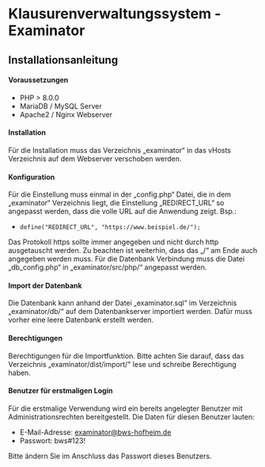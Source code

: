 # Klausurenverwaltungssystem - Examinator

## Installationsanleitung

#### Voraussetzungen
- PHP > 8.0.0
- MariaDB / MySQL Server
- Apache2 / Nginx Webserver

#### Installation
Für die Installation muss das Verzeichnis „examinator“ in das vHosts Verzeichnis auf dem Webserver verschoben werden.

#### Konfiguration
Für die Einstellung muss einmal in der „config.php“ Datei, die in dem „examinator“ Verzeichnis liegt, die Einstellung „REDIRECT_URL“ so angepasst werden, dass die volle URL auf die Anwendung zeigt. Bsp.: 

- `define("REDIRECT_URL", "https://www.beispiel.de/");`

Das Protokoll https sollte immer angegeben und nicht durch http ausgetauscht werden. Zu beachten ist weiterhin, dass das „/“ am Ende auch angegeben werden muss.
Für die Datenbank Verbindung muss die Datei „db_config.php“ in „examinator/src/php/“ angepasst werden. 

#### Import der Datenbank
Die Datenbank kann anhand der Datei „examinator.sql“ im Verzeichnis „examinator/db/“ auf dem Datenbankserver importiert werden. Dafür muss vorher eine leere Datenbank erstellt werden.

#### Berechtigungen
Berechtigungen für die Importfunktion. Bitte achten Sie darauf, dass das Verzeichnis „examinator/dist/import/" lese und schreibe Berechtigung haben.

#### Benutzer für erstmaligen Login
Für die erstmalige Verwendung wird ein bereits angelegter Benutzer mit Administrationsrechten bereitgestellt.
Die Daten für diesen Benutzer lauten:
- E-Mail-Adresse: examinator@bws-hofheim.de
- Passwort: bws#123!

Bitte ändern Sie im Anschluss das Passwort dieses Benutzers.
